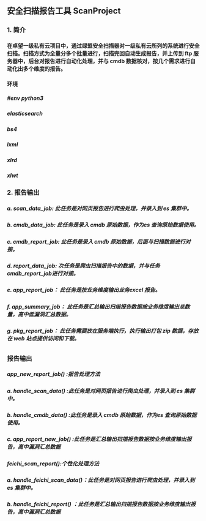 ## 安全扫描报告工具 ScanProject

### 1. 简介

####         在卓望一级私有云项目中，通过绿盟安全扫描器对一级私有云所列的系统进行安全扫描。扫描方式为全量分多个批量进行，扫描完回自动生成报告，并上传到 ftp 服务器中，后台对报告进行自动化处理，并与 cmdb 数据核对，按几个需求进行自动化出多个维度的报告。

#### 环境
##### #env python3
##### elasticsearch
##### bs4
##### lxml
##### xlrd
##### xlwt

  ### 2. 报告输出

 ##### a. scan_data_job:  此任务是对网页报告进行爬虫处理，并录入到 es 集群中。

##### b. cmdb_data_job: 此任务是录入 cmdb 原始数据，作为es 查询原始数据使用。

##### c. cmdb_report_job: 此任务是录入 cmdb 原始数据，后面与扫描数据进行对接。

##### d. report_data_job: 次任务是爬虫扫描报告中的数据，并与任务cmdb_report_job进行对接。

##### e. app_report_job： 此任务是按业务维度输出业务excel 报告。

##### f. app_summary_job： 此任务是汇总输出扫描报告数据按业务维度输出总数量，高中低漏洞汇总数据。

##### g. pkg_report_job： 此任务需要放在服务端执行，执行输出打包 zip 数据，存放在 web 站点提供访问和下载。



## 

### 报告输出

#####  app_new_report_job() :报告处理方法

##### a. handle_scan_data() :此任务是对网页报告进行爬虫处理，并录入到 es 集群中。

##### b. handle_cmdb_data() :此任务是录入 cmdb 原始数据，作为es 查询原始数据使用。

##### c. app_report_new_job() :此任务是汇总输出扫描报告数据按业务维度输出报告，高中漏洞汇总数据



##### feichi_scan_report():个性化处理方法 

##### a. handle_feichi_scan_data()：此任务是对网页报告进行爬虫处理，并录入到 es 集群中。

##### b. handle_feichi_report() ：此任务是汇总输出扫描报告数据按业务维度输出报告，高中漏洞汇总数据





